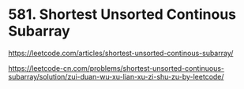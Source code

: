 #  581. Shortest Unsorted Continous Subarray 

 https://leetcode.com/articles/shortest-unsorted-continous-subarray/ 

 https://leetcode-cn.com/problems/shortest-unsorted-continuous-subarray/solution/zui-duan-wu-xu-lian-xu-zi-shu-zu-by-leetcode/ 


